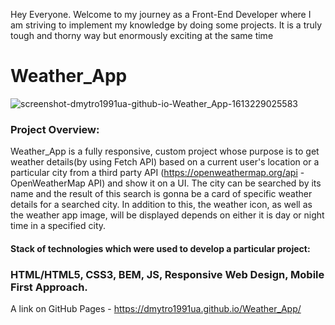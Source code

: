 Hey Everyone. Welcome to my journey as a Front-End Developer where I am striving to implement my knowledge by doing some projects. It is a truly tough and thorny way but enormously exciting at the same time

# Weather_App

![screenshot-dmytro1991ua-github-io-Weather_App-1613229025583](https://user-images.githubusercontent.com/61331410/107853407-8c7cde80-6e1e-11eb-9032-9e9d0c22f5ab.png)

### Project Overview:

Weather_App is a fully responsive, custom project whose purpose is to get weather details(by using Fetch API) based on a current user's location or a particular city from a third party API (https://openweathermap.org/api - OpenWeatherMap API) and show it on a UI. The city can be searched by its name and the result of this search is gonna be a card of specific weather details for a searched city. In addition to this, the weather icon, as well as the weather app image, will be displayed depends on either it is day or night time in a specified city. 

#### Stack of technologies which were used to develop a particular project: 

### HTML/HTML5, CSS3, BEM, JS, Responsive Web Design, Mobile First Approach.

A link on GitHub Pages - https://dmytro1991ua.github.io/Weather_App/
